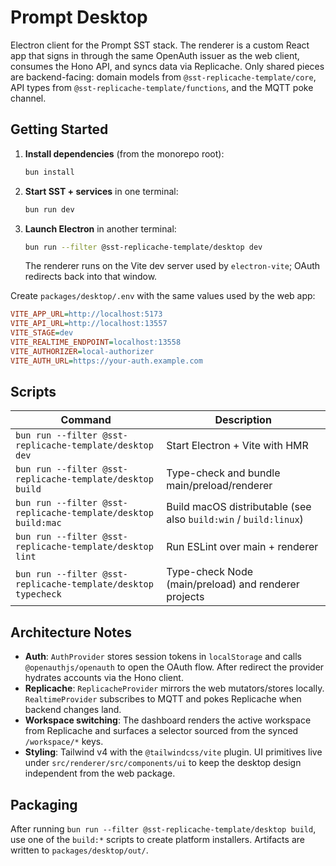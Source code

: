 # Prompt Desktop

Electron client for the Prompt SST stack. The renderer is a custom React app that signs in through the same OpenAuth issuer as the web client, consumes the Hono API, and syncs data via Replicache. Only shared pieces are backend-facing: domain models from `@sst-replicache-template/core`, API types from `@sst-replicache-template/functions`, and the MQTT poke channel.

## Getting Started

1. **Install dependencies** (from the monorepo root):
   ```bash
   bun install
   ```
2. **Start SST + services** in one terminal:
   ```bash
   bun run dev
   ```
3. **Launch Electron** in another terminal:
   ```bash
   bun run --filter @sst-replicache-template/desktop dev
   ```
   The renderer runs on the Vite dev server used by `electron-vite`; OAuth redirects back into that window.

Create `packages/desktop/.env` with the same values used by the web app:

```ini
VITE_APP_URL=http://localhost:5173
VITE_API_URL=http://localhost:13557
VITE_STAGE=dev
VITE_REALTIME_ENDPOINT=localhost:13558
VITE_AUTHORIZER=local-authorizer
VITE_AUTH_URL=https://your-auth.example.com
```

## Scripts

| Command                                                       | Description                                                      |
| ------------------------------------------------------------- | ---------------------------------------------------------------- |
| `bun run --filter @sst-replicache-template/desktop dev`       | Start Electron + Vite with HMR                                   |
| `bun run --filter @sst-replicache-template/desktop build`     | Type-check and bundle main/preload/renderer                      |
| `bun run --filter @sst-replicache-template/desktop build:mac` | Build macOS distributable (see also `build:win` / `build:linux`) |
| `bun run --filter @sst-replicache-template/desktop lint`      | Run ESLint over main + renderer                                  |
| `bun run --filter @sst-replicache-template/desktop typecheck` | Type-check Node (main/preload) and renderer projects             |

## Architecture Notes

- **Auth**: `AuthProvider` stores session tokens in `localStorage` and calls `@openauthjs/openauth` to open the OAuth flow. After redirect the provider hydrates accounts via the Hono client.
- **Replicache**: `ReplicacheProvider` mirrors the web mutators/stores locally. `RealtimeProvider` subscribes to MQTT and pokes Replicache when backend changes land.
- **Workspace switching**: The dashboard renders the active workspace from Replicache and surfaces a selector sourced from the synced `/workspace/*` keys.
- **Styling**: Tailwind v4 with the `@tailwindcss/vite` plugin. UI primitives live under `src/renderer/src/components/ui` to keep the desktop design independent from the web package.

## Packaging

After running `bun run --filter @sst-replicache-template/desktop build`, use one of the `build:*` scripts to create platform installers. Artifacts are written to `packages/desktop/out/`.
